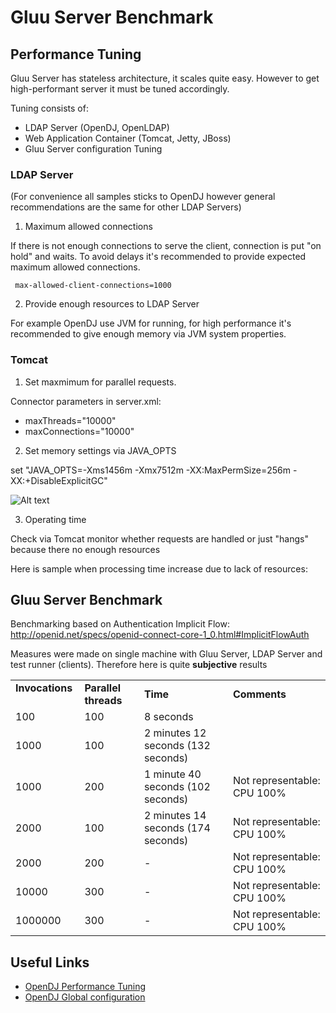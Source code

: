 # Gluu Server Benchmark

## Performance Tuning

Gluu Server has stateless architecture, it scales quite easy. However to get high-performant server it must be tuned accordingly.

Tuning consists of:

- LDAP Server (OpenDJ, OpenLDAP)
- Web Application Container (Tomcat, Jetty, JBoss)
- Gluu Server configuration Tuning

### LDAP Server

(For convenience all samples sticks to OpenDJ however general recommendations are the same for other LDAP Servers)

1. Maximum allowed connections

If there is not enough connections to serve the client, connection is put "on hold" and waits. To avoid delays it's recommended to provide expected maximum allowed connections.

```
 max-allowed-client-connections=1000
 ```

2. Provide enough resources to LDAP Server

For example OpenDJ use JVM for running, for high performance it's recommended to give enough memory via JVM system properties.

### Tomcat

1. Set maxmimum for parallel requests.

Connector parameters in server.xml:

- maxThreads="10000"
- maxConnections="10000"

2. Set memory settings via JAVA_OPTS

set "JAVA_OPTS=-Xms1456m -Xmx7512m -XX:MaxPermSize=256m -XX:+DisableExplicitGC"

![Alt text](/img/benchmark/tomcatStatus.png "Tomcat status")

3. Operating time

Check via Tomcat monitor whether requests are handled or just "hangs" because there no enough resources

Here is sample when processing time increase due to lack of resources:



## Gluu Server Benchmark

Benchmarking based on Authentication Implicit Flow: http://openid.net/specs/openid-connect-core-1_0.html#ImplicitFlowAuth

Measures were made on single machine with Gluu Server, LDAP Server and test runner (clients). Therefore here is quite <b>subjective</b> results

<table>
  <tr>
    <td><b>Invocations &nbsp;&nbsp;</b></td>
    <td><b>Parallel threads &nbsp;&nbsp;</b></td>
    <td><b>Time</b></td>
    <td><b>Comments</b></td>
  </tr>
  <tr>
    <td>100</td>
    <td>100</td>
    <td>8 seconds </td>
    <td></td>
  </tr>
  <tr>
    <td>1000</td>
    <td>100</td>
    <td> 2 minutes 12 seconds (132 seconds) </td>
    <td></td>
  </tr>
  <tr>
    <td>1000</td>
    <td>200</td>
    <td> 1 minute 40 seconds (102 seconds)</td>
    <td>Not representable: CPU 100%</td>
  </tr>
  <tr>
    <td>2000</td>
    <td>100</td>
    <td>2 minutes 14 seconds (174 seconds)</td>
    <td>Not representable: CPU 100%</td>
  </tr>
  <tr>
    <td>2000</td>
    <td>200</td>
    <td>-</td>
    <td>Not representable: CPU 100%</td>
  </tr>
  <tr>
    <td>10000</td>
    <td>300</td>
    <td>-</td>
    <td>Not representable: CPU 100%</td>
  </tr>
  <tr>
    <td>1000000</td>
    <td>300</td>
    <td>-</td>
    <td>Not representable: CPU 100%</td>
  </tr>
</table>

## Useful Links

- [OpenDJ Performance Tuning](http://opendj.forgerock.org/opendj-server/doc/admin-guide/index/chap-tuning.html)
- [OpenDJ Global configuration](http://opendj.forgerock.org/opendj-server/configref/global.html#max-allowed-client-connections)

